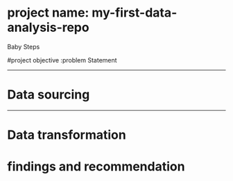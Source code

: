 # project name: my-first-data-analysis-repo
Baby Steps

#project objective :problem Statement

----


# Data sourcing



------
# Data transformation




# findings and recommendation
